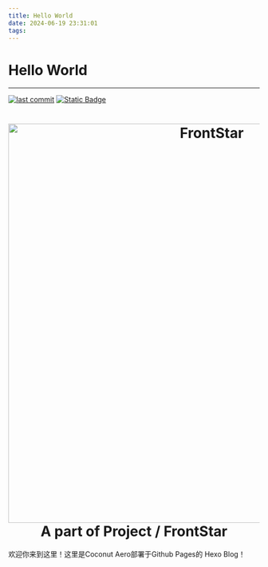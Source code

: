 ```yaml
---
title: Hello World
date: 2024-06-19 23:31:01
tags:
---
```


# Hello World

------------------------------------------------------------------------

[![last commit](https://img.shields.io/github/last-commit/Coconut-Aero/Coconut-Blog-Backend)](https://github.com/Coconut-Aero/Coconut-Blog-Backend/commits/master)
[![Static Badge](https://img.shields.io/badge/Coconut-Aero-blue)](https://github.com/Coconut-Aero)

<h1 align="center">
  <img src="https://s21.ax1x.com/2024/05/01/pkkuwQg.png" alt="FrontStar" width="800">
  <br>A part of  Project / FrontStar<br>

</h1>

欢迎你来到这里！这里是Coconut Aero部署于Github Pages的 Hexo Blog！

